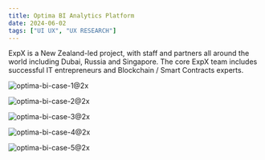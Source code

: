 ```yaml
---
title: Optima BI Analytics Platform
date: 2024-06-02
tags: ["UI UX", "UX RESEARCH"]
---
```


ExpX is a New Zealand-led project, with staff and partners all around the world including Dubai, Russia and Singapore.
The core ExpX team includes successful IT entrepreneurs and Blockchain / Smart Contracts experts.

![optima-bi-case-1@2x](C:\Users\user\Documents\GitHub\akh.digital\src\content\projects\optima-bi\optima-bi-case-1@2x.webp)

![optima-bi-case-2@2x](C:\Users\user\Documents\GitHub\akh.digital\src\content\projects\optima-bi\optima-bi-case-2@2x.webp)

![optima-bi-case-3@2x](C:\Users\user\Documents\GitHub\akh.digital\src\content\projects\optima-bi\optima-bi-case-3@2x.webp)

![optima-bi-case-4@2x](C:\Users\user\Documents\GitHub\akh.digital\src\content\projects\optima-bi\optima-bi-case-4@2x.webp)

![optima-bi-case-5@2x](C:\Users\user\Documents\GitHub\akh.digital\src\content\projects\optima-bi\optima-bi-case-5@2x.webp)

